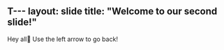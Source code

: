 T---
layout: slide
title: "Welcome to our second slide!"
---
Hey all🤗
Use the left arrow to go back!

